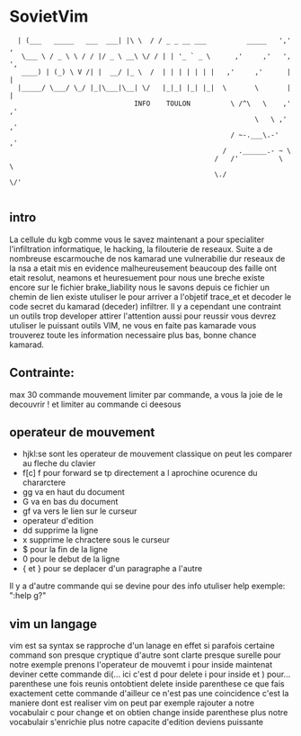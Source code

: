 # SovietVim
```   / ____|          (_)    | \ \    / (_)                      -. .
  | (___   _____   ___  ___| |\ \  / / _ _ __ ___          _____   ',' ,
   \___ \ / _ \ \ / / |/ _ \ __\ \/ / | | '_ ` _ \      ,'     ,'   ', ',
   ____) | (_) \ V /| |  __/ |_ \  /  | | | | | | |   ,'     ,'      |  |
  |_____/ \___/ \_/ |_|\___|\__| \/   |_|_| |_| |_|  \       \       |  |
                               INFO    TOULON          \ /^\   \    ,' ,'
                                                             \   \ ,' ,'
                                                       / ~-.___\.-'  ,'
                                                     /   .______.- ~ \
                                                   /   /'          \   \
                                                   \./               \/'
                                                   
```
## intro
La cellule du kgb comme vous le savez maintenant a pour specialiter l'infiltration informatique, le hacking, la filouterie de reseaux.
Suite a de nombreuse escarmouche de nos kamarad une vulnerabilie dur reseaux de la nsa a etait mis en evidence 
malheureusement beaucoup des faille ont etait resolut, neamons et heuresuement pour nous une breche 
existe encore sur le fichier brake_liability nous le savons depuis ce fichier un chemin de lien existe utuliser le 
pour arriver a l'objetif trace_et et decoder le code secret du kamarad (deceder) infiltrer.
Il y a cependant une contraint un outils trop developer attirer l'attention aussi pour reussir vous
devrez utuliser le puissant outils VIM, ne vous en faite pas kamarade vous trouverez toute les information
necessaire plus bas, bonne chance kamarad.

## Contrainte:
  max 30 commande
  mouvement limiter par commande, a vous la joie de le decouvrir !
  et limiter au commande ci deesous

## operateur de mouvement
<ul>
  <li>hjkl:se sont les operateur de mouvement classique on peut les comparer au fleche du clavier
  <li>f[c] f pour forward se tp directement a l aprochine ocurence du chararctere
  <li>gg va en haut du document
  <li>G va en bas du document
  <li>gf va vers le lien sur le curseur
  <li>operateur d'edition
  <li>dd  supprime la ligne
  <li>x supprime le chractere sous le curseur
  <li>$ pour la fin de la ligne
  <li>0 pour le debut de la ligne
  <li>{ et } pour se deplacer d'un paragraphe a l'autre
</ul>
Il y a d'autre commande qui se devine pour des info utuliser help  exemple: ":help g?"

## vim un langage
  vim est sa syntax se rapproche d'un lanage en effet si parafois certaine command son presque cryptique
  d'autre sont clarte presque surelle pour notre exemple prenons l'operateur de mouvemt i pour inside
  maintenat deviner cette commande di(... ici c'est d pour delete i pour inside et ) pour... parenthese une
  fois reunis ontobtient delete inside parenthese ce que fais exactement cette commande d'ailleur ce n'est
  pas une coincidence c'est la maniere dont est realiser vim on peut par exemple rajouter a notre vocabulair 
  c pour change et on obtien change inside parenthese plus notre vocabulair s'enrichie plus notre capacite d'edition
  deviens puissante
